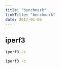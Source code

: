 ```yaml
---
title: "benchmark"
linkTitle: "benchmark"
date: 2017-01-05
---
```


## iperf3

```bash
iperf3 -s
```


```bash
iperf3 -c
```
